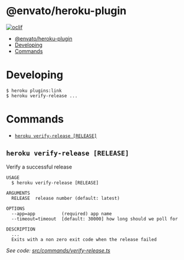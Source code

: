 # @envato/heroku-plugin

[![oclif](https://img.shields.io/badge/cli-oclif-brightgreen.svg)](https://oclif.io)

<!-- toc -->
* [@envato/heroku-plugin](#envatoheroku-plugin)
* [Developing](#developing)
* [Commands](#commands)
<!-- tocstop -->

# Developing

```
$ heroku plugins:link
$ heroku verify-release ...
```

# Commands

<!-- commands -->
* [`heroku verify-release [RELEASE]`](#heroku-verify-release-release)

## `heroku verify-release [RELEASE]`

Verify a successful release 

```
USAGE
  $ heroku verify-release [RELEASE]

ARGUMENTS
  RELEASE  release number (default: latest)

OPTIONS
  --app=app          (required) app name
  --timeout=timeout  [default: 30000] how long should we poll for

DESCRIPTION
  ...
  Exits with a non zero exit code when the release failed
```

_See code: [src/commands/verify-release.ts](https://github.com/envato/heroku-plugin/blob/v0.0.1/src/commands/verify-release.ts)_
<!-- commandsstop -->
